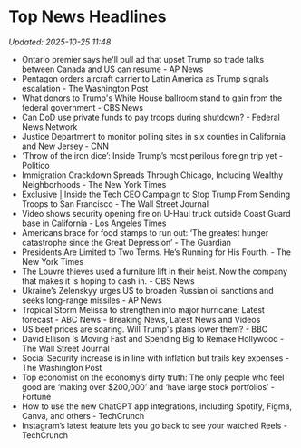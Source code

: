 # Top News Headlines

_Updated: 2025-10-25 11:48_

- Ontario premier says he'll pull ad that upset Trump so trade talks between Canada and US can resume - AP News
- Pentagon orders aircraft carrier to Latin America as Trump signals escalation - The Washington Post
- What donors to Trump's White House ballroom stand to gain from the federal government - CBS News
- Can DoD use private funds to pay troops during shutdown? - Federal News Network
- Justice Department to monitor polling sites in six counties in California and New Jersey - CNN
- ‘Throw of the iron dice’: Inside Trump’s most perilous foreign trip yet - Politico
- Immigration Crackdown Spreads Through Chicago, Including Wealthy Neighborhoods - The New York Times
- Exclusive | Inside the Tech CEO Campaign to Stop Trump From Sending Troops to San Francisco - The Wall Street Journal
- Video shows security opening fire on U-Haul truck outside Coast Guard base in California - Los Angeles Times
- Americans brace for food stamps to run out: ‘The greatest hunger catastrophe since the Great Depression’ - The Guardian
- Presidents Are Limited to Two Terms. He’s Running for His Fourth. - The New York Times
- The Louvre thieves used a furniture lift in their heist. Now the company that makes it is hoping to cash in. - CBS News
- Ukraine’s Zelenskyy urges US to broaden Russian oil sanctions and seeks long-range missiles - AP News
- Tropical Storm Melissa to strengthen into major hurricane: Latest forecast - ABC News - Breaking News, Latest News and Videos
- US beef prices are soaring. Will Trump's plans lower them? - BBC
- David Ellison Is Moving Fast and Spending Big to Remake Hollywood - The Wall Street Journal
- Social Security increase is in line with inflation but trails key expenses - The Washington Post
- Top economist on the economy’s dirty truth: The only people who feel good are ‘making over $200,000’ and ‘have large stock portfolios’ - Fortune
- How to use the new ChatGPT app integrations, including Spotify, Figma, Canva, and others - TechCrunch
- Instagram’s latest feature lets you go back to see your watched Reels - TechCrunch